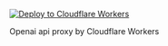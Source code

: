 [![Deploy to Cloudflare Workers](https://deploy.workers.cloudflare.com/button)](https://deploy.workers.cloudflare.com/?url=https://github.com/wobuzhidaof/openai-api-proxy)

Openai api proxy by Cloudflare Workers